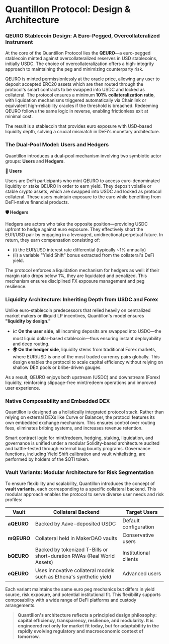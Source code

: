 # Quantillon Protocol: Design & Architecture

### QEURO Stablecoin Design: A Euro-Pegged, Overcollateralized Instrument

At the core of the Quantillon Protocol lies the **QEURO**—a euro-pegged stablecoin minted against overcollateralized reserves in USD stablecoins, initially USDC. The choice of overcollateralization offers a high-integrity approach to maintaining the peg and minimizing counterparty risk.

QEURO is minted permissionlessly at the oracle price, allowing any user to deposit accepted ERC20 assets which are then routed through the protocol's smart contracts to be swapped into USDC and locked as collateral. The protocol ensures a minimum **101% collateralization ratio**, with liquidation mechanisms triggered automatically via Chainlink or equivalent high-reliability oracles if the threshold is breached. Redeeming QEURO follows the same logic in reverse, enabling frictionless exit at minimal cost.

The result is a stablecoin that provides euro exposure with USD-based liquidity depth, solving a crucial mismatch in DeFi's monetary architecture.

### The Dual-Pool Model: Users and Hedgers

Quantillon introduces a dual-pool mechanism involving two symbiotic actor groups: **Users** and **Hedgers**.

**👥 Users**

Users are DeFi participants who mint QEURO to access euro-denominated liquidity or stake QEURO in order to earn yield. They deposit volatile or stable crypto assets, which are swapped into USDC and locked as protocol collateral. These users maintain exposure to the euro while benefiting from DeFi-native financial products.

**🛡️ Hedgers**

Hedgers are actors who take the opposite position—providing USDC upfront to hedge against euro exposure. They effectively short the EUR/USD pair by engaging in a leveraged, unidirectional perpetual future. In return, they earn compensation consisting of:

* (i) the EUR/USD interest rate differential (typically \~1% annually)
* (ii) a variable "Yield Shift" bonus extracted from the collateral's DeFi yield.

The protocol enforces a liquidation mechanism for hedgers as well: if their margin ratio drops below 1%, they are liquidated and penalized. This mechanism ensures disciplined FX exposure management and peg resilience.

### Liquidity Architecture: Inheriting Depth from USDC and Forex

Unlike euro-stablecoin predecessors that relied heavily on centralized market makers or illiquid LP incentives, Quantillon's model ensures **"liquidity by design."**

* **📈 On the user side**, all incoming deposits are swapped into USDC—the most liquid dollar-based stablecoin—thus ensuring instant deployability and deep routing.
* **🌍 On the hedger side**, liquidity stems from traditional Forex markets, where EUR/USD is one of the most traded currency pairs globally. This design enables the protocol to scale capital efficiency without relying on shallow DEX pools or bribe-driven gauges.

As a result, QEURO enjoys both upstream (USDC) and downstream (Forex) liquidity, reinforcing slippage-free mint/redeem operations and improved user experience.

### Native Composability and Embedded DEX

Quantillon is designed as a holistically integrated protocol stack. Rather than relying on external DEXs like Curve or Balancer, the protocol features its own embedded exchange mechanism. This ensures control over routing fees, eliminates bribing systems, and increases revenue retention.

Smart contract logic for mint/redeem, hedging, staking, liquidation, and governance is unified under a modular Solidity-based architecture audited and battle-tested through external bug bounty programs. Governance functions, including Yield Shift calibration and vault whitelisting, are performed by holders of the $QTI token.

### Vault Variants: Modular Architecture for Risk Segmentation

To ensure flexibility and scalability, Quantillon introduces the concept of **vault variants**, each corresponding to a specific collateral backend. This modular approach enables the protocol to serve diverse user needs and risk profiles:

| Vault      | Collateral Backend                                                     | Target Users          |
| ---------- | ---------------------------------------------------------------------- | --------------------- |
| **aQEURO** | Backed by Aave-deposited USDC                                          | Default configuration |
| **mQEURO** | Collateral held in MakerDAO vaults                                     | Conservative users    |
| **bQEURO** | Backed by tokenized T-Bills or short-duration RWAs (Real World Assets) | Institutional clients |
| **eQEURO** | Uses innovative collateral models such as Ethena's synthetic yield     | Advanced users        |

Each variant maintains the same euro peg mechanics but differs in yield source, risk exposure, and potential institutional fit. This flexibility supports composability with a wide range of DeFi platforms and custody arrangements.

> **Quantillon's architecture reflects a principled design philosophy: capital efficiency, transparency, resilience, and modularity. It is engineered not only for market fit today, but for adaptability in the rapidly evolving regulatory and macroeconomic context of tomorrow.**
